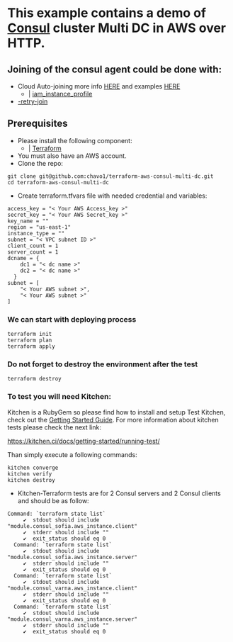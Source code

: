 # This example contains a demo of [Consul](https://www.consul.io/) cluster Multi DC in AWS over HTTP.
## Joining of the consul agent could be done with:
- Cloud Auto-joining more info [HERE](https://www.consul.io/docs/agent/cloud-auto-join.html) and examples [HERE](https://github.com/hashicorp-modules/consul-auto-join-instance-role-aws)
  - | [iam_instance_profile](https://www.terraform.io/docs/providers/aws/r/instance.html#iam_instance_profile)
- [-retry-join](https://www.consul.io/docs/agent/options.html#_retry_join)
## Prerequisites
- Please install the following component:
  - | [Terraform](https://www.terraform.io/)
- You must also have an AWS account. 
- Clone the repo:
```
git clone git@github.com:chavo1/terraform-aws-consul-multi-dc.git
cd terraform-aws-consul-multi-dc
```
- Create terraform.tfvars file with needed credential and variables:
```
access_key = "< Your AWS Access_key >"
secret_key = "< Your AWS Secret_key >"
key_name = ""
region = "us-east-1"
instance_type = ""
subnet = "< VPC subnet ID >"
client_count = 1
server_count = 1
dcname = {
    dc1 = "< dc name >"
    dc2 = "< dc name >"
  }
subnet = [
    "< Your AWS subnet >",
    "< Your AWS subnet >"
]
```
### We can start with deploying process
```
terraform init
terraform plan
terraform apply
```
### Do not forget to destroy the environment after the test
```
terraform destroy
```

### To test you will need Kitchen:

Kitchen is a RubyGem so please find how to install and setup Test Kitchen, check out the [Getting Started Guide](http://kitchen.ci/docs/getting-started/).
For more information about kitchen tests please check the next link:

https://kitchen.ci/docs/getting-started/running-test/

Than simply execute a following commands:
```
kitchen converge
kitchen verify
kitchen destroy
```
- Kitchen-Terraform tests are for 2 Consul servers and 2 Consul clients and should be as follow:
```
Command: `terraform state list`
     ✔  stdout should include "module.consul_sofia.aws_instance.client"
     ✔  stderr should include ""
     ✔  exit_status should eq 0
  Command: `terraform state list`
     ✔  stdout should include "module.consul_sofia.aws_instance.server"
     ✔  stderr should include ""
     ✔  exit_status should eq 0
  Command: `terraform state list`
     ✔  stdout should include "module.consul_varna.aws_instance.client"
     ✔  stderr should include ""
     ✔  exit_status should eq 0
  Command: `terraform state list`
     ✔  stdout should include "module.consul_varna.aws_instance.server"
     ✔  stderr should include ""
     ✔  exit_status should eq 0
```
